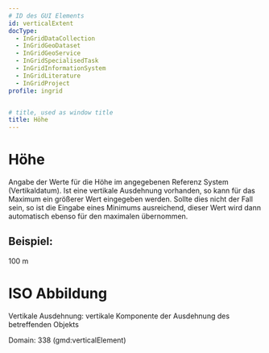 ```yaml
---
# ID des GUI Elements
id: verticalExtent
docType:
  - InGridDataCollection
  - InGridGeoDataset
  - InGridGeoService
  - InGridSpecialisedTask
  - InGridInformationSystem
  - InGridLiterature
  - InGridProject
profile: ingrid


# title, used as window title
title: Höhe
---
```


# Höhe

Angabe der Werte für die Höhe im angegebenen Referenz System (Vertikaldatum).  Ist eine vertikale Ausdehnung vorhanden, so kann für das Maximum ein größerer Wert eingegeben werden. Sollte dies nicht der Fall sein, so ist die Eingabe eines Minimums ausreichend, dieser Wert wird dann automatisch ebenso für den maximalen übernommen.

## Beispiel:

100 m

# ISO Abbildung

Vertikale Ausdehnung: vertikale Komponente der Ausdehnung des betreffenden Objekts

Domain: 338 (gmd:verticalElement)
